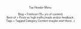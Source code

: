 <br /><br />

<div style="font-size: 7px; text-align: center;" >
 <i>Top Header Menu</i>:<br /><br />
    Blog = Firehose (15+ yrs of content) <br />
            Best-of = Posts w/ high traffic/reads and/or feedback. <br />
    Tags = Tagged Category Content (maybe <i>start there</i>...)
</div>
